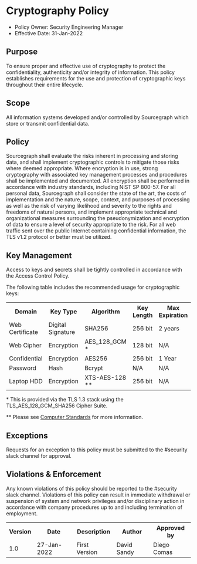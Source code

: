 # Cryptography Policy

- Policy Owner: Security Engineering Manager
- Effective Date: 31-Jan-2022

## Purpose

To ensure proper and effective use of cryptography to protect the confidentiality, authenticity and/or integrity of information. This policy establishes requirements for the use and protection of cryptographic keys throughout their entire lifecycle.

## Scope

All information systems developed and/or controlled by Sourcegraph which store or transmit confidential data.

## Policy

Sourcegraph shall evaluate the risks inherent in processing and storing data, and shall implement cryptographic controls to mitigate those risks where deemed appropriate. Where encryption is in use, strong cryptography with associated key management processes and procedures shall be implemented and documented. All encryption shall be performed in accordance with industry standards, including NIST SP 800-57.
For all personal data, Sourcegraph shall consider the state of the art, the costs of implementation and the nature, scope, context, and purposes of processing as well as the risk of varying likelihood and severity to the rights and freedoms of natural persons, and implement appropriate technical and organizational measures surrounding the pseudonymization and encryption of data to ensure a level of security appropriate to the risk.
For all web traffic sent over the public Internet containing confidential information, the TLS v1.2 protocol or better must be utilized.

## Key Management

Access to keys and secrets shall be tightly controlled in accordance with the Access Control Policy.

The following table includes the recommended usage for cryptographic keys:

<table>
  <tr>
    <th>Domain</th>
    <th>Key Type</th>
    <th>Algorithm</th>
    <th>Key Length</th>
    <th>Max Expiration</th>
  </tr>
  <tr>
    <td>Web Certificate</td>
    <td>Digital Signature</td>
    <td>SHA256</td>
    <td>256 bit</td>
    <td>2 years</td>
  </tr>
  <tr>
    <td>Web Cipher</td>
    <td>Encryption</td>
    <td>AES_128_GCM *</td>
    <td>128 bit</td>
    <td>N/A</td>
  </tr>
  <tr>
    <td>Confidential</td>
    <td>Encryption</td>
    <td>AES256</td>
    <td>256 bit</td>
    <td>1 Year</td>
  </tr>
  <tr>
    <td>Password</td>
    <td>Hash</td>
    <td>Bcrypt</td>
    <td>N/A</td>
    <td>N/A</td>
  </tr>
  <tr>
    <td>Laptop HDD</td>
    <td>Encryption</td>
    <td>XTS-AES-128 **</td>
    <td>256 bit</td>
    <td>N/A</td>
  </tr>
</table>

\* This is provided via the TLS 1.3 stack using the TLS_AES_128_GCM_SHA256 Cipher Suite.

\*\* Please see [Computer Standards](../tech-ops/process/internal-security/computer-standards.md) for more information.

## Exceptions

Requests for an exception to this policy must be submitted to the #security slack channel for approval.

## Violations & Enforcement

Any known violations of this policy should be reported to the #security slack channel. Violations of this policy can result in immediate withdrawal or suspension of system and network privileges and/or disciplinary action in accordance with company procedures up to and including termination of employment.

<table>
  <tr>
    <th>Version</th>
    <th>Date</th>
    <th>Description</th>
    <th>Author</th>
    <th>Approved by</th>
  </tr>
  <tr>
    <td>1.0</td>
    <td>27-Jan-2022</td>
    <td>First Version</td>
    <td>David Sandy</td>
    <td>Diego Comas</td>
  </tr>
</table>
